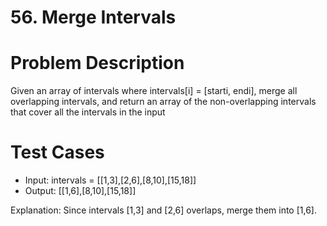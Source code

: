 # 56. Merge Intervals

# Problem Description

Given an array of intervals where intervals[i] = [starti, endi], merge all overlapping intervals, and return an array of the non-overlapping intervals that cover all the intervals in the input

# Test Cases

- Input: intervals = [[1,3],[2,6],[8,10],[15,18]]
- Output: [[1,6],[8,10],[15,18]]

Explanation: Since intervals [1,3] and [2,6] overlaps, merge them into [1,6].

